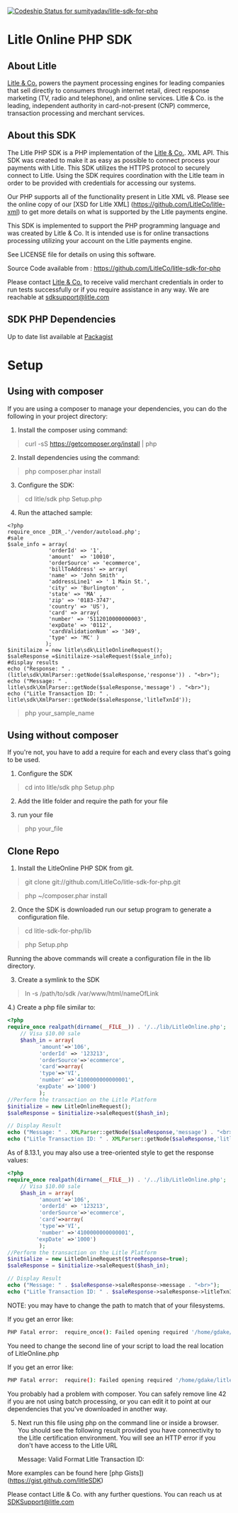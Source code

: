 [ ![Codeship Status for sumityadav/litle-sdk-for-php](https://codeship.com/projects/4c44a970-cbb3-0132-23eb-22f23ea5709e/status?branch=master)](https://codeship.com/projects/75808)

Litle Online PHP SDK
=====================

About Litle
------------
[Litle &amp; Co.](http://www.litle.com) powers the payment processing engines for leading companies that sell directly to consumers through  internet retail, direct response marketing (TV, radio and telephone), and online services. Litle & Co. is the leading, independent authority in card-not-present (CNP) commerce, transaction processing and merchant services.


About this SDK
--------------
The Litle PHP SDK is a PHP implementation of the [Litle &amp; Co.](http://www.litle.com). XML API. This SDK was created to make it as easy as possible to connect process your payments with Litle.  This SDK utilizes  the HTTPS protocol to securely connect to Litle.  Using the SDK requires coordination with the Litle team in order to be provided with credentials for accessing our systems.

Our PHP supports all of the functionality present in Litle XML v8. Please see the online copy of our [XSD for Litle XML] (https://github.com/LitleCo/litle-xml) to get more details on what is supported by the Litle payments engine.

This SDK is implemented to support the PHP programming language and was created by Litle & Co. It is intended use is for online transactions processing utilizing your account on the Litle payments engine.

See LICENSE file for details on using this software.

Source Code available from : https://github.com/LitleCo/litle-sdk-for-php

Please contact [Litle &amp; Co.](http://www.litle.com) to receive valid merchant credentials in order to run tests successfully or if you require assistance in any way.  We are reachable at sdksupport@litle.com

SDK PHP Dependencies
--------------
Up to date list available at [Packagist](https://packagist.org/packages/litle/payments-sdk)

Setup
============
Using with composer
--------------------
If you are using a composer to manage your dependencies, you can do the following in your project directory:

1) Install the composer using command:
> curl -sS https://getcomposer.org/install | php

2) Install dependencies using the command:
> php composer.phar install

3) Configure the SDK:
> cd litle/sdk
> php Setup.php

4) Run the attached sample:
```
<?php
require_once _DIR_.'/vendor/autoload.php';
#sale
$sale_info = array(
             'orderId' => '1',
             'amount'  => '10010',
             'orderSource' => 'ecommerce',
             'billToAddress' => array(
             'name' => 'John Smith' ,
             'addressLine1' => ' 1 Main St.',
             'city' => 'Burlington' ,
             'state' => 'MA' ,
             'zip' => '0183-3747',
             'country' => 'US'),
             'card' => array(
             'number' => '5112010000000003',
             'expDate' => '0112',
             'cardValidationNum' => '349',
             'type' => 'MC' )
            );
$initilaize = new litle\sdk\LitleOnlineRequest();
$saleResponse =$initilaize->saleRequest($sale_info);
#display results
echo ("Response: " . (litle\sdk\XmlParser::getNode($saleResponse,'response')) . "<br>");
echo ("Message: " . litle\sdk\XmlParser::getNode($saleResponse,'message') . "<br>");
echo ("Litle Transaction ID: " . litle\sdk\XmlParser::getNode($saleResponse,'litleTxnId'));
```
> php your_sample_name

Using without composer
-----------------------
If you're not, you have to add a require for each and every class that's going to be used.

1) Configure the SDK
> cd into litle/sdk
> php Setup.php

2) Add the litle folder and require the path for your file

3) run your file 

> php your_file

Clone Repo
---------------

1) Install the LitleOnline PHP SDK from git. 

> git clone git://github.com/LitleCo/litle-sdk-for-php.git

> php ~/composer.phar install


2) Once the SDK is downloaded run our setup program to generate a configuration file.

> cd litle-sdk-for-php/lib

> php Setup.php

Running the above commands will create a configuration file in the lib directory. 


3) Create a symlink to the SDK

>ln -s /path/to/sdk /var/www/html/nameOfLink


4.) Create a php file similar to: 

```php
<?php
require_once realpath(dirname(__FILE__)) . '/../lib/LitleOnline.php';  
    // Visa $10.00 sale
    $hash_in = array(
	      'amount'=>'106',
	      'orderId' => '123213',
	      'orderSource'=>'ecommerce',
	      'card'=>array(
	      'type'=>'VI',
	      'number' =>'4100000000000001',
	     'expDate' =>'1000')
	      );
//Perform the transaction on the Litle Platform
$initialize = new LitleOnlineRequest();
$saleResponse = $initialize->saleRequest($hash_in);

// Display Result 
echo ("Message: " . XMLParser::getNode($saleResponse,'message') . "<br>");
echo ("Litle Transaction ID: " . XMLParser::getNode($saleResponse,'litleTxnId'));
```

As of 8.13.1, you may also use a tree-oriented style to get the response values:
```php
<?php
require_once realpath(dirname(__FILE__)) . '/../lib/LitleOnline.php';  
    // Visa $10.00 sale
    $hash_in = array(
	      'amount'=>'106',
	      'orderId' => '123213',
	      'orderSource'=>'ecommerce',
	      'card'=>array(
	      'type'=>'VI',
	      'number' =>'4100000000000001',
	     'expDate' =>'1000')
	      );
//Perform the transaction on the Litle Platform
$initialize = new LitleOnlineRequest($treeResponse=true);
$saleResponse = $initialize->saleRequest($hash_in);

// Display Result 
echo ("Message: " . $saleResponse->saleResponse->message . "<br>");
echo ("Litle Transaction ID: " . $saleResponse->saleResponse->litleTxnId);
```


NOTE: you may have to change the path to match that of your filesystems.  

If you get an error like:
```bash
PHP Fatal error:  require_once(): Failed opening required '/home/gdake/git/litle-sdk-for-php/../lib/LitleONline.php' (include_path='.:/usr/share/pear:/usr/share/php') in /home/gdake/git/litle-sdk-for-php/foo.php on line 2
```
You need to change the second line of your script to load the real location of LitleOnline.php

If you get an error like:
```bash
PHP Fatal error:  require(): Failed opening required '/home/gdake/litle-sdk-for-php/lib/../vendor/autoload.php' (include_path='.:/usr/share/php:/usr/share/pear') in /home/gdake/litle-sdk-for-php/lib/LitleOnline.php on line 42
```
You probably had a problem with composer.  You can safely remove line 42 if you are not using batch processing, or you can edit it to point at our dependencies that you've downloaded in another way.

5) Next run this file using php on the command line or inside a browser. You should see the following result provided you have connectivity to the Litle certification environment.  You will see an HTTP error if you don't have access to the Litle URL

    Message: Valid Format
    Litle Transaction ID: <your-numeric-litle-txn-id>

More examples can be found here [php Gists])(https://gist.github.com/litleSDK)

Please contact Litle & Co. with any further questions.   You can reach us at SDKSupport@litle.com
